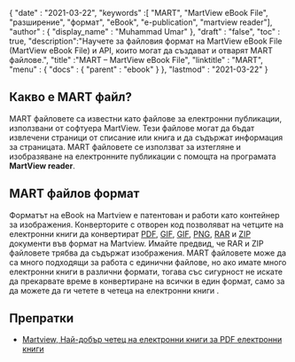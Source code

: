 {
  "date" : "2021-03-22",
  "keywords" :[ "MART", "MartView eBook File", "разширение", "формат", "eBook", "e-publication", "martview reader"],
  "author" : {
    "display_name" : "Muhammad Umar"
},
  "draft" : "false",
  "toc" : true,
  "description":"Научете за файловия формат на MartView eBook File (MartView eBook File) и API, които могат да създават и отварят MART файлове.",
  "title" :"MART – MartView eBook File",
  "linktitle" : "MART",
  "menu" : {
    "docs" : {
      "parent" : "ebook"
}
},
  "lastmod" : "2021-03-22"
}

## Какво е MART файл? ##

MART файловете са известни като файлове за електронни публикации, използвани от софтуера MartView. Тези файлове могат да бъдат извлечени страници от списание или книга и да съдържат информация за страницата. MART файловете се използват за изтегляне и изобразяване на електронните публикации с помощта на програмата **MartView reader**.

## MART файлов формат ##

Форматът на eBook на Martview е патентован и работи като контейнер за изображения. Конверторите с отворен код позволяват на четците на електронни книги да конвертират [PDF](/bg/pdf/), [GIF](/bg/image/gif/), [GIF](/bg/image/gif/), [PNG](/bg/image/png/), [RAR](/bg/compression/rar/) и [ZIP](/bg/compression/zip/) документи във формат на Martview. Имайте предвид, че RAR и ZIP файловете трябва да съдържат изображения. MART файловете може да са много подходящи за работа с единични файлове, но ако имате много електронни книги в различни формати, тогава със сигурност не искате да прекарвате време в конвертиране на всички в един формат, само за да можете да ги четете в четеца на електронни книги .

## Препратки

* [Martview, Най-добър четец на електронни книги за PDF електронни книги](https://www.ghacks.net/2011/04/15/martview-best-ebook-reader-for-pdf-e-books/)

